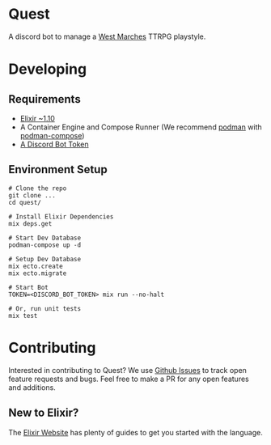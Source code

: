 # Quest

A discord bot to manage a [West Marches](https://www.youtube.com/watch?v=oGAC-gBoX9k) TTRPG playstyle.

# Developing

## Requirements

- [Elixir ~1.10](https://elixir-lang.org/install.html)
- A Container Engine and Compose Runner (We recommend [podman](https://podman.io/) with [podman-compose](https://github.com/containers/podman-compose))
- [A Discord Bot Token](https://discord.com/developers)

## Environment Setup

```
# Clone the repo
git clone ...
cd quest/

# Install Elixir Dependencies
mix deps.get

# Start Dev Database
podman-compose up -d

# Setup Dev Database
mix ecto.create
mix ecto.migrate

# Start Bot
TOKEN=<DISCORD_BOT_TOKEN> mix run --no-halt

# Or, run unit tests
mix test
```

# Contributing
Interested in contributing to Quest? We use [Github Issues](https://github.com/ChristopherJMiller/quest/issues) to track open feature requests and bugs. Feel free to make a PR for any open features and additions.

## New to Elixir?

The [Elixir Website](https://elixir-lang.org/getting-started/introduction.html) has plenty of guides to get you started with the language.